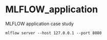 # MLFLOW_application
MLFLOW application case study

```
mlflow server --host 127.0.0.1 --port 8080
```
